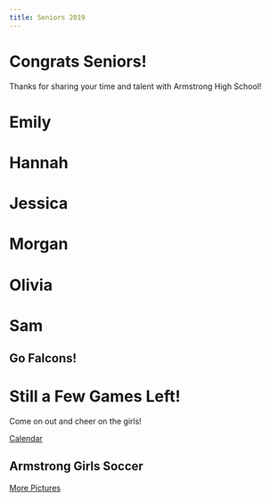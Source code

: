 ```yaml
---
title: Seniors 2019
---
```

Congrats Seniors!
=================

Thanks for sharing your time and talent with Armstrong High School!

Emily
=====

Hannah
======

Jessica
=======

Morgan
======

Olivia
======

Sam
===

Go Falcons!
-----------

Still a Few Games Left!
=======================

Come on out and cheer on the girls!

[Calendar](calendar.html)

Armstrong Girls Soccer
----------------------

[More Pictures](pictures.html)